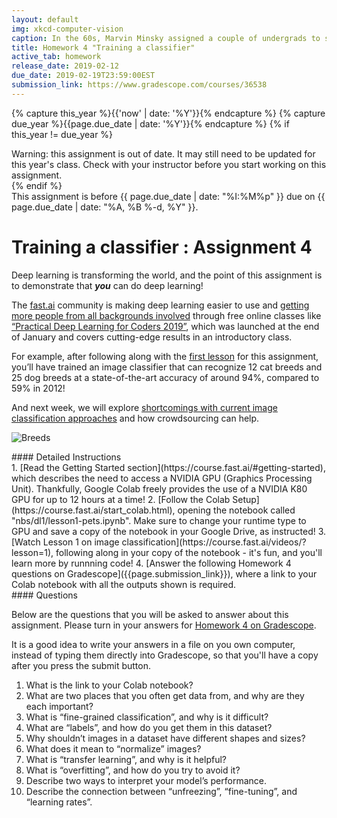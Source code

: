 ```yaml
---
layout: default
img: xkcd-computer-vision
caption: In the 60s, Marvin Minsky assigned a couple of undergrads to spend the summer programming a computer to use a camera to identify objects in a scene. He figured they'd have the problem solved by the end of the summer. Half a century later, we're still working on it
title: Homework 4 "Training a classifier"
active_tab: homework
release_date: 2019-02-12
due_date: 2019-02-19T23:59:00EST
submission_link: https://www.gradescope.com/courses/36538
---
```


<!-- Check whether the assignment is up to date -->
{% capture this_year %}{{'now' | date: '%Y'}}{% endcapture %}
{% capture due_year %}{{page.due_date | date: '%Y'}}{% endcapture %}
{% if this_year != due_year %} 
<div class="alert alert-danger">
Warning: this assignment is out of date.  It may still need to be updated for this year's class.  Check with your instructor before you start working on this assignment.
</div>
{% endif %}
<!-- End of check whether the assignment is up to date -->


<div class="alert alert-info">
This assignment is before {{ page.due_date | date: "%I:%M%p" }}  due on {{ page.due_date | date: "%A, %B %-d, %Y" }}. 
</div>


Training a classifier<span class="text-muted"> : Assignment 4</span> 
=============================================================
Deep learning is transforming the world, and the point of this assignment is to demonstrate that _**you**_ can do deep learning!

The [fast.ai](https://www.fast.ai/) community is making deep learning easier to use and [getting more people from all backgrounds involved](https://www.youtube.com/watch?v=LqjP7O9SxOM&list=PLtmWHNX-gukLQlMvtRJ19s7-8MrnRV6h6) through free online classes like [“Practical Deep Learning for Coders 2019”](https://www.fast.ai/2019/01/24/course-v3/), which was launched at the end of January and covers cutting-edge results in an introductory class.

For example, after following along with the [first lesson](https://course.fast.ai/videos/?lesson=1) for this assignment, you’ll have trained an image classifier that can recognize 12 cat breeds and 25 dog breeds at a state-of-the-art accuracy of around 94%, compared to 59% in 2012!

And next week, we will explore [shortcomings with current image classification approaches](https://www.fast.ai/2019/01/29/five-scary-things/#bias) and how crowdsourcing can help.

![Breeds](https://raw.githubusercontent.com/hiromis/notes/master/lesson1/8.png)

<div class="panel panel-info">
<div class="panel-heading" markdown="1">
#### Detailed Instructions
</div>
<div class="panel-body" markdown="1">
1. [Read the Getting Started section](https://course.fast.ai/#getting-started), which describes the need to access a NVIDIA GPU (Graphics Processing Unit). Thankfully, Google Colab freely provides the use of a NVIDIA K80 GPU for up to 12 hours at a time!
2. [Follow the Colab Setup](https://course.fast.ai/start_colab.html), opening the notebook called "nbs/dl1/lesson1-pets.ipynb". Make sure to change your runtime type to GPU and save a copy of the notebook in your Google Drive, as instructed!
3. [Watch Lesson 1 on image classification](https://course.fast.ai/videos/?lesson=1), following along in your copy of the notebook - it's fun, and you'll learn more by runnning code!
4. [Answer the following Homework 4 questions on Gradescope]({{page.submission_link}}), where a link to your Colab notebook with all the outputs shown is required.
</div>
</div>


<div class="panel panel-primary" id="questions">
<div class="panel-heading" markdown="1">
#### Questions
</div>
<div class="panel-body" markdown="1">

Below are the questions that you will be asked to answer about this assignment. Please turn in your answers for [Homework 4 on Gradescope]({{page.submission_link}}).

It is a good idea to write your answers in a file on you own computer, instead of typing them directly into Gradescope, so that you'll have a copy after you press the submit button. 

1. What is the link to your Colab notebook?
2. What are two places that you often get data from, and why are they each important?
3. What is “fine-grained classification”, and why is it difficult?
4. What are “labels”, and how do you get them in this dataset?
5. Why shouldn’t images in a dataset have different shapes and sizes?
6. What does it mean to “normalize” images?
7. What is “transfer learning”, and why is it helpful?
8. What is “overfitting”, and how do you try to avoid it?
9. Describe two ways to interpret your model’s performance.
10. Describe the connection between “unfreezing”, “fine-tuning”, and “learning rates”.
</div>
</div>
